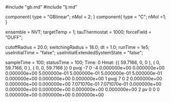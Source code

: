 <OpenMD version=1>
  <MetaData>
#include "gb.md"
#include "lj.md"


component{
  type = "GBlinear";
  nMol = 2;
}
component{
  type = "C";
  nMol =1;
}



ensemble = NVT;
targetTemp = 1;
tauThermostat = 1000;
forceField = "DUFF";

cutoffRadius = 20.0;
switchingRadius = 18.0;
dt = 1.0;
runTime = 1e5;
useInitialTime = "false";
useInitialExtendedSystemState = "false";

sampleTime = 100;
statusTime = 100;
  </MetaData>
  <Snapshot>
    <FrameData>
        Time: 0
        Hmat: {{ 59.7166, 0, 0 }, { 0, 59.7166, 0 }, { 0, 0, 59.7166 }}
    </FrameData>
    <StuntDoubles>
         0    pvqj                 -7                  0                 -4  0.000000e+00  0.000000e+00  0.000000e+00  5.000000e-01  5.000000e-01  5.000000e-01  5.000000e-01  0.000000e+00  0.000000e+00  0.000000e+00
         1    pvqj                  7                  0                  2  0.000000e+00  0.000000e+00  0.000000e+00  7.071070e-01  7.071070e-01  0.000000e+00  0.000000e+00  0.000000e+00  0.000000e+00  0.000000e+00
         2      pv                  0                  0                  0   0.000000e+00  0.000000e+00  0.000000e+00
    </StuntDoubles>
  </Snapshot>
</OpenMD>
